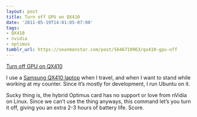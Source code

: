 ```yaml
---
layout: post
title: Turn off GPU on QX410
date: '2011-05-19T14:01:05-07:00'
tags:
- QX410
- nvidia
- optimus
tumblr_url: https://seanmonstar.com/post/5646710963/qx410-gpu-off
---
```

[Turn off GPU on QX410](https://github.com/mkottman/acpi_call)  

I use a [Samsung QX410 laptop](http://www.amazon.com/dp/B004B57XTG/?tag=seanmonstar-20) when I travel, and when I want to stand while working at my counter. Since it’s mostly for development, I run Ubuntu on it.

Sucky thing is, the hybrid Optimus card has no support or love from nVidia on Linux. Since we can’t use the thing anyways, this command let’s you turn it off, giving you an extra 2-3 hours of battery life. Score.


